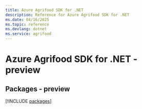 ```yaml
---
title: Azure Agrifood SDK for .NET
description: Reference for Azure Agrifood SDK for .NET
ms.date: 04/16/2025
ms.topic: reference
ms.devlang: dotnet
ms.service: agrifood
---
```

# Azure Agrifood SDK for .NET - preview
## Packages - preview
[!INCLUDE [packages](agrifood-index.md)]
